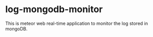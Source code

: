 log-mongodb-monitor
===================

This is meteor web real-time application to monitor the log stored in mongoDB.
